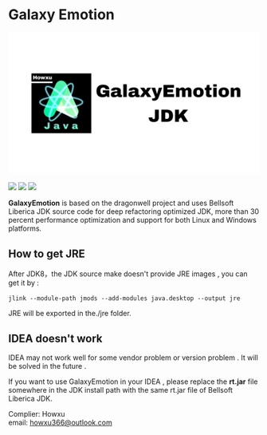 # Galaxy Emotion
![OpenJDK](./new_icon.jpg)

![](https://img.shields.io/badge/OpenJDK-CLI-blue) ![](https://img.shields.io/badge/Dragonwell-Alibaba-green) ![](https://img.shields.io/badge/Liberica-bellsoft-blue)

**GalaxyEmotion** is based on the dragonwell project and uses Bellsoft Liberica JDK source code for deep refactoring optimized JDK, more than 30 percent performance optimization and support for both Linux and Windows platforms.  

## How to get JRE
After JDK8，the JDK source make doesn't provide JRE images , you can get it by :

```baah
jlink --module-path jmods --add-modules java.desktop --output jre
```
JRE will be exported in the./jre folder.

 ## IDEA doesn't work
IDEA may not work well for some vendor problem or version problem . It will be solved in the future .  

If you want to use GalaxyEmotion in your IDEA , please replace the **rt.jar** file somewhere in the JDK install path with the same rt.jar file of Bellsoft Liberica JDK.  

Complier: Howxu  
email: <howxu366@outlook.com>
